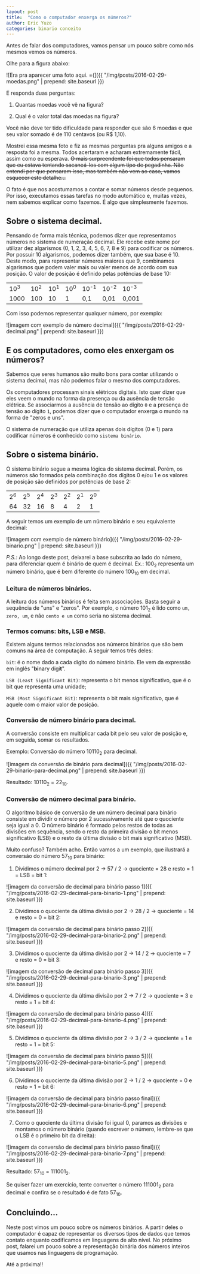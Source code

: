 ```yaml
---
layout: post
title:  "Como o computador enxerga os números?"
author: Eric Yuzo
categories: binario conceito
---
```

Antes de falar dos computadores, vamos pensar um pouco sobre como nós mesmos vemos os números.

Olhe para a figura abaixo:

![Era pra aparecer uma foto aqui. =(]({{ "/img/posts/2016-02-29-moedas.png" | prepend: site.baseurl }})

E responda duas perguntas:

1. Quantas moedas você vê na figura?

2. Qual é o valor total das moedas na figura?

Você não deve ter tido dificuldade para responder que são 6 moedas e que seu valor somado é de 110 centavos (ou R$ 1,10).

Mostrei essa mesma foto e fiz as mesmas perguntas pra alguns amigos e a resposta foi a mesma. Todos acertaram e acharam extremamente fácil, assim como eu esperava. <del>O mais surpreendente foi que todos pensaram que eu estava tentando sacaneá-los com algum tipo de pegadinha. Não entendi por que pensaram isso, mas também não vem ao caso, vamos esquecer este detalhe...</del>

O fato é que nos acostumamos a contar e somar números desde pequenos. Por isso, executamos essas tarefas no modo automático e, muitas vezes, nem sabemos explicar como fazemos. É algo que simplesmente fazemos.


## Sobre o sistema decimal. ##

Pensando de forma mais técnica, podemos dizer que representamos números no sistema de numeração decimal. Ele recebe este nome por utilizar dez algarismos (0, 1, 2, 3, 4, 5, 6, 7, 8 e 9) para codificar os números. Por possuir 10 algarismos, podemos dizer também, que sua base é 10. Deste modo, para representar números maiores que 9, combinamos algarismos que podem valer mais ou valer menos de acordo com sua posição. O valor de posição é definido pelas potências de base 10:

<table class="table table-bordered text-center">
  <tbody>
    <tr>
      <td>10<sup>3</sup></td><td>10<sup>2</sup></td><td>10<sup>1</sup></td><td>10<sup>0</sup></td><td>10<sup>-1</sup></td><td>10<sup>-2</sup></td><td>10<sup>-3</sup></td>
    </tr>
    <tr>
      <td>1000</td><td>100</td><td>10</td><td>1</td><td>0,1</td><td>0,01</td><td>0,001</td>
    </tr>
  </tbody>
</table>

Com isso podemos representar qualquer número, por exemplo:

![imagem com exemplo de número decimal]({{ "/img/posts/2016-02-29-decimal.png" | prepend: site.baseurl }})


## E os computadores, como eles enxergam os números? ##

Sabemos que seres humanos são muito bons para contar utilizando o sistema decimal, mas não podemos falar o mesmo dos computadores.

Os computadores processam sinais elétricos digitais. Isto quer dizer que eles veem o mundo na forma da presença ou da ausência de tensão elétrica. Se associarmos a ausência de tensão ao dígito `0` e a presença de tensão ao dígito `1`, podemos dizer que o computador enxerga o mundo na forma de "zeros e uns".

O sistema de numeração que utiliza apenas dois dígitos (0 e 1) para codificar números é conhecido como `sistema binário`.

## Sobre o sistema binário. ##

O sistema binário segue a mesma lógica do sistema decimal. Porém, os números são formados pela combinação dos dígitos 0 e/ou 1 e os valores de posição são definidos por potências de base 2:

<table class="table table-bordered text-center">
  <tbody>
    <tr>
      <td>2<sup>6</sup></td><td>2<sup>5</sup></td><td>2<sup>4</sup></td><td>2<sup>3</sup></td><td>2<sup>2</sup></td><td>2<sup>1</sup></td><td>2<sup>0</sup></td>
    </tr>
    <tr>
      <td>64</td><td>32</td><td>16</td><td>8</td><td>4</td><td>2</td><td>1</td>
    </tr>
  </tbody>
</table>

A seguir temos um exemplo de um número binário e seu equivalente decimal:

![imagem com exemplo de número binário]({{ "/img/posts/2016-02-29-binario.png" | prepend: site.baseurl }})

_P.S.:_ Ao longo deste post, deixarei a base subscrita ao lado do número, para diferenciar quem é binário de quem é decimal. Ex.: 100<sub>2</sub> representa um número binário, que é bem diferente do número 100<sub>10</sub> em decimal.


### Leitura de números binários. ###

A leitura dos números binários é feita sem associações. Basta seguir a sequência de "uns" e "zeros". Por exemplo, o número 101<sub>2</sub> é lido como `um, zero, um`, e não `cento e um` como seria no sistema decimal.


### Termos comuns: bits, LSB e MSB. ###

Existem alguns termos relacionados aos números binários que são bem comuns na área de computação. A seguir temos três deles:

`bit`: é o nome dado a cada dígito do número binário. Ele vem da expressão em inglês "<b>bi</b>nary digi<b>t</b>".

`LSB (Least Significant Bit)`: representa o bit menos significativo, que é o bit que representa uma unidade;

`MSB (Most Significant Bit)`: representa o bit mais significativo, que é aquele com o maior valor de posição.


### Conversão de número binário para decimal. ###

A conversão consiste em multiplicar cada bit pelo seu valor de posição e, em seguida, somar os resultados.

Exemplo: Conversão do número 10110<sub>2</sub> para decimal.

![imagem da conversão de binário para decimal]({{ "/img/posts/2016-02-29-binario-para-decimal.png" | prepend: site.baseurl }})

Resultado: 10110<sub>2</sub> = 22<sub>10</sub>.


### Conversão de número decimal para binário. ###

O algoritmo básico de conversão de um número decimal para binário consiste em dividir o número por 2 sucessivamente até que o quociente seja igual a 0. O número binário é formado pelos restos de todas as divisões em sequência, sendo o resto da primeira divisão o bit menos significativo (LSB) e o resto da última divisão o bit mais significativo (MSB).

Muito confuso? Também acho. Então vamos a um exemplo, que ilustrará a conversão do número 57<sub>10</sub> para binário:

1) Dividimos o número decimal por 2 &rarr; 57 / 2 &rarr; quociente = 28 e resto = 1 = LSB = bit 1:

![imagem da conversão de decimal para binário passo 1]({{ "/img/posts/2016-02-29-decimal-para-binario-1.png" | prepend: site.baseurl }})

2) Dividimos o quociente da última divisão por 2 &rarr; 28 / 2 &rarr; quociente = 14 e resto = 0 = bit 2:

![imagem da conversão de decimal para binário passo 2]({{ "/img/posts/2016-02-29-decimal-para-binario-2.png" | prepend: site.baseurl }})

3) Dividimos o quociente da última divisão por 2 &rarr; 14 / 2 &rarr; quociente = 7 e resto = 0 = bit 3:

![imagem da conversão de decimal para binário passo 3]({{ "/img/posts/2016-02-29-decimal-para-binario-3.png" | prepend: site.baseurl }})

4) Dividimos o quociente da última divisão por 2 &rarr; 7 / 2 &rarr; quociente = 3 e resto = 1 = bit 4:

![imagem da conversão de decimal para binário passo 4]({{ "/img/posts/2016-02-29-decimal-para-binario-4.png" | prepend: site.baseurl }})

5) Dividimos o quociente da última divisão por 2 &rarr; 3 / 2 &rarr; quociente = 1 e resto = 1 = bit 5:

![imagem da conversão de decimal para binário passo 5]({{ "/img/posts/2016-02-29-decimal-para-binario-5.png" | prepend: site.baseurl }})

6) Dividimos o quociente da última divisão por 2 &rarr; 1 / 2 &rarr; quociente = 0 e resto = 1 = bit 6:

![imagem da conversão de decimal para binário passo final]({{ "/img/posts/2016-02-29-decimal-para-binario-6.png" | prepend: site.baseurl }})

7) Como o quociente da última divisão foi igual 0, paramos as divisões e montamos o número binário (quando escrever o número, lembre-se que o LSB é o primeiro bit da direita):

![imagem da conversão de decimal para binário passo final]({{ "/img/posts/2016-02-29-decimal-para-binario-7.png" | prepend: site.baseurl }})

Resultado: 57<sub>10</sub> = 111001<sub>2</sub>.

Se quiser fazer um exercício, tente converter o número 111001<sub>2</sub> para decimal e confira se o resultado é de fato 57<sub>10</sub>.


## Concluindo... ##

Neste post vimos um pouco sobre os números binários. A partir deles o computador é capaz de representar os diversos tipos de dados que temos contato enquanto codificamos em linguagens de alto nível. No próximo post, falarei um pouco sobre a representação binária dos números inteiros que usamos nas linguagens de programação.

Até a próxima!!
